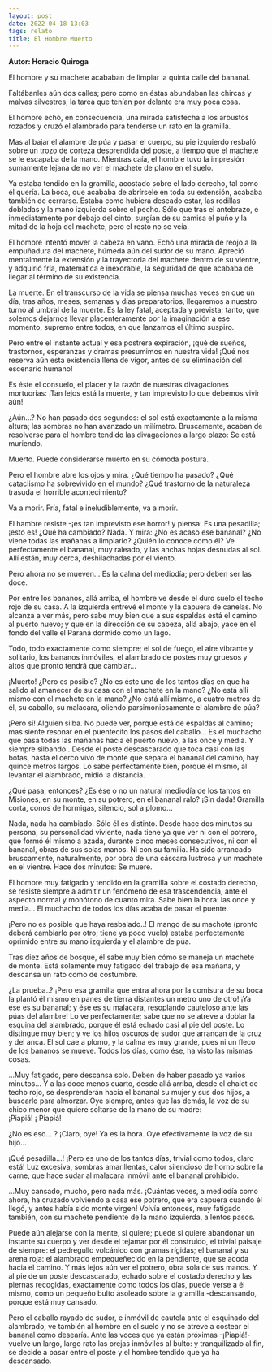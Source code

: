 ```yaml
---
layout: post
date: 2022-04-18 13:03
tags: relato
title: El Hombre Muerto
---
```


**Autor: Horacio Quiroga**

El hombre y su machete acababan de limpiar la quinta calle del bananal.

Faltábanles aún dos calles; pero como en éstas abundaban las chircas y
malvas silvestres, la tarea que tenían por delante era muy poca cosa.

El hombre echó, en consecuencia, una mirada satisfecha a los arbustos
rozados y cruzó el alambrado para tenderse un rato en la gramilla.

Mas al bajar el alambre de púa y pasar el cuerpo, su pie izquierdo
resbaló sobre un trozo de corteza desprendida del poste, a tiempo que
el machete se le escapaba de la mano. Mientras caía, el hombre tuvo la
impresión sumamente lejana de no ver el machete de plano en el suelo.

Ya estaba tendido en la gramilla, acostado sobre el lado derecho, tal
como él quería. La boca, que acababa de abrírsele en toda su extensión,
acababa también de cerrarse. Estaba como hubiera deseado estar, las
rodillas dobladas y la mano izquierda sobre el pecho. Sólo que tras el
antebrazo, e inmediatamente por debajo del cinto, surgían de su camisa
el puño y la mitad de la hoja del machete, pero el resto no se veía.

El hombre intentó mover la cabeza en vano. Echó una mirada de reojo a
la empuñadura del machete, húmeda aún del sudor de su mano. Apreció
mentalmente la extensión y la trayectoria del machete dentro de su
vientre, y adquirió fría, matemática e inexorable, la seguridad de que
acababa de llegar al término de su existencia.

La muerte. En el transcurso de la vida se piensa muchas veces en que un
día, tras años, meses, semanas y días preparatorios, llegaremos a
nuestro turno al umbral de la muerte. Es la ley fatal, aceptada y
prevista; tanto, que solemos dejarnos llevar placenteramente por la
imaginación a ese momento, supremo entre todos, en que lanzamos el
último suspiro.

Pero entre el instante actual y esa postrera expiración, ¡qué de
sueños, trastornos, esperanzas y dramas presumimos en nuestra vida!
¡Qué nos reserva aún esta existencia llena de vigor, antes de su
eliminación del escenario humano!

Es éste el consuelo, el placer y la razón de nuestras divagaciones
mortuorias: ¡Tan lejos está la muerte, y tan imprevisto lo que debemos
vivir aún!

¿Aún...? No han pasado dos segundos: el sol está exactamente a la misma
altura; las sombras no han avanzado un milímetro. Bruscamente, acaban
de resolverse para el hombre tendido las divagaciones a largo plazo: Se
está muriendo.

Muerto. Puede considerarse muerto en su cómoda postura.

Pero el hombre abre los ojos y mira. ¿Qué tiempo ha pasado? ¿Qué
cataclismo ha sobrevivido en el mundo? ¿Qué trastorno de la naturaleza
trasuda el horrible acontecimiento?

Va a morir. Fría, fatal e ineludiblemente, va a morir.

El hambre resiste -¡es tan imprevisto ese horror! y piensa: Es una
pesadilla; ¡esto es! ¿Qué ha cambiado? Nada. Y mira: ¿No es acaso ese
bananal? ¿No viene todas las mañanas a limpiarlo? ¿Quién lo conoce como
él? Ve perfectamente el bananal, muy raleado, y las anchas hojas
desnudas al sol. Allí están, muy cerca, deshilachadas por el viento.

Pero ahora no se mueven... Es la calma del mediodía; pero deben ser las
doce.

Por entre los bananos, allá arriba, el hombre ve desde el duro suelo el
techo rojo de su casa. A la izquierda entrevé el monte y la capuera de
canelas. No alcanza a ver más, pero sabe muy bien que a sus espaldas
está el camino al puerto nuevo; y que en la dirección de su cabeza,
allá abajo, yace en el fondo del valle el Paraná dormido como un lago.

Todo, todo exactamente como siempre; el sol de fuego, el aire vibrante
y solitario, los bananos inmóviles, el alambrado de postes muy gruesos
y altos que pronto tendrá que cambiar...

¡Muerto! ¿Pero es posible? ¿No es éste uno de los tantos días en que ha
salido al amanecer de su casa con el machete en la mano? ¿No está allí
mismo con el machete en la mano? ¿No está allí mismo, a cuatro metros
de él, su caballo, su malacara, oliendo parsimoniosamente el alambre de
púa?

¡Pero sí! Alguien silba. No puede ver, porque está de espaldas al
camino; mas siente resonar en el puentecito los pasos del caballo... Es
el muchacho que pasa todas las mañanas hacia el puerto nuevo, a las
once y media. Y siempre silbando.. Desde el poste descascarado que toca
casi con las botas, hasta el cerco vivo de monte que separa el bananal
del camino, hay quince metros largos. Lo sabe perfectamente bien,
porque él mismo, al levantar el alambrado, midió la distancia.

¿Qué pasa, entonces? ¿Es ése o no un natural mediodía de los tantos en
Misiones, en su monte, en su potrero, en el bananal ralo? ¡Sin dada!
Gramilla corta, conos de hormigas, silencio, sol a plomo...

Nada, nada ha cambiado. Sólo él es distinto. Desde hace dos minutos su
persona, su personalidad viviente, nada tiene ya que ver ni con el
potrero, que formó él mismo a azada, durante cinco meses consecutivos,
ni con el bananal, obras de sus solas manos. Ni con su familia. Ha sido
arrancado bruscamente, naturalmente, por obra de una cáscara lustrosa y
un machete en el vientre. Hace dos minutos: Se muere.

El hombre muy fatigado y tendido en la gramilla sobre el costado
derecho, se resiste siempre a admitir un fenómeno de esa trascendencia,
ante el aspecto normal y monótono de cuanto mira. Sabe bien la hora:
las once y media... El muchacho de todos los días acaba de pasar el
puente.

¡Pero no es posible que haya resbalado..! El mango de su machote
(pronto deberá cambiarlo por otro; tiene ya poco vuelo) estaba
perfectamente oprimido entre su mano izquierda y el alambre de púa.

Tras diez años de bosque, él sabe muy bien cómo se maneja un machete de
monte. Está solamente muy fatigado del trabajo de esa mañana, y
descansa un rato como de costumbre.

¿La prueba..? ¡Pero esa gramilla que entra ahora por la comisura de su
boca la plantó él mismo en panes de tierra distantes un metro uno de
otro! ¡Ya ése es su bananal; y ése es su malacara, resoplando cauteloso
ante las púas del alambre! Lo ve perfectamente; sabe que no se atreve a
doblar la esquina del alambrado, porque él está echado casi al pie del
poste. Lo distingue muy bien; y ve los hilos oscuros de sudor que
arrancan de la cruz y del anca. El sol cae a plomo, y la calma es muy
grande, pues ni un fleco de los bananos se mueve. Todos los días, como
ése, ha visto las mismas cosas.

...Muy fatigado, pero descansa solo. Deben de haber pasado ya varios
minutos... Y a las doce menos cuarto, desde allá arriba, desde el
chalet de techo rojo, se desprenderán hacia el bananal su mujer y sus
dos hijos, a buscarlo para almorzar. Oye siempre, antes que las demás,
la voz de su chico menor que quiere soltarse de la mano de su madre:  
¡Piapiá! ¡ Piapiá!

¿No es eso... ? ¡Claro, oye! Ya es la hora. Oye efectivamente la voz de
su hijo...

¡Qué pesadilla...! ¡Pero es uno de los tantos días, trivial como todos,
claro está! Luz excesiva, sombras amarillentas, calor silencioso de
horno sobre la carne, que hace sudar al malacara inmóvil ante el
bananal prohibido.

...Muy cansado, mucho, pero nada más. ¡Cuántas veces, a mediodía como
ahora, ha cruzado volviendo a casa ese potrero, que era capuera cuando
él llegó, y antes había sido monte virgen! Volvía entonces, muy
fatigado también, con su machete pendiente de la mano izquierda, a
lentos pasos.

Puede aún alejarse con la mente, si quiere; puede si quiere abandonar
un instante su cuerpo y ver desde el tejamar por él construido, el
trivial paisaje de siempre: el pedregullo volcánico con gramas rígidas;
el bananal y su arena roja: el alambrado empequeñecido en la pendiente,
que se acoda hacia el camino. Y más lejos aún ver el potrero, obra sola
de sus manos. Y al pie de un poste descascarado, echado sobre el
costado derecho y las piernas recogidas, exactamente como todos los
días, puede verse a él mismo, como un pequeño bulto asoleado sobre la
gramilla -descansando, porque está muy cansado.

Pero el caballo rayado de sudor, e inmóvil de cautela ante el esquinado
del alambrado, ve también al hombre en el suelo y no se atreve a
costear el bananal como desearía. Ante las voces que ya están próximas
-¡Piapiá!- vuelve un largo, largo rato las orejas inmóviles al bulto: y
tranquilizado al fin, se decide a pasar entre el poste y el hombre
tendido que ya ha descansado.